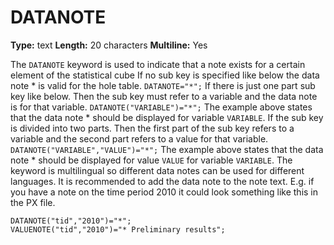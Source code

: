 # DATANOTE
**Type:** text
**Length:** 20 characters
**Multiline:** Yes

The `DATANOTE` keyword is used to indicate that a note exists for a certain
element of the statistical cube
If no sub key is specified like below the data note * is valid for the hole
table.
`DATANOTE="*";`
If there is just one part sub key like below. Then the sub key must refer to a
variable and the data note is for that variable.
`DATANOTE("VARIABLE")="*";`
The example above states that the data note * should be displayed for
variable `VARIABLE`.
If the sub key is divided into two parts. Then the first part of the sub key
refers to a variable and the second part refers to a value for that variable.
`DATANOTE("VARIABLE","VALUE")="*";`
The example above states that the data note * should be displayed for value
`VALUE` for variable `VARIABLE`.
The keyword is multilingual so different data notes can be used for different
languages.
It is recommended to add the data note to the note text. E.g. if you have a
note on the time period 2010 it could look something like this in the PX file.

```
DATANOTE("tid","2010")="*";
VALUENOTE("tid","2010")="* Preliminary results";
```
